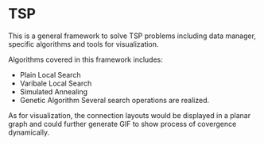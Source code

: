 # TSP

This is a general framework to solve TSP problems including data manager, specific algorithms and tools for visualization. 

Algorithms covered in this framework includes: 
* Plain Local Search
* Varibale Local Search
* Simulated Annealing
* Genetic Algorithm
Several search operations are realized.

As for visualization, the connection layouts would be displayed in a planar graph and could further generate GIF to show process of covergence dynamically. 
